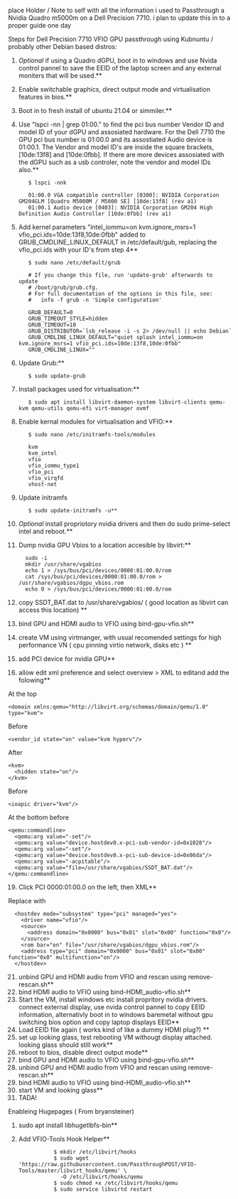 place Holder / Note to self with all the information i used to Passthrough a Nvidia Quadro m5000m on a Dell Precision 7710.
i plan to update this in to a proper guide one day


Steps for Dell Precision 7710 VFIO GPU passthrough using Kubnuntu / probably other Debian based distros:

1. *Optional* if using a Quadro dGPU, boot in to windows and use Nvida control pannel to save the EEID of the laptop screen and any external moniters that will be used.**
2. Enable switchable graphics, direct output mode and virtualisation features in bios.**
3. Boot in to fresh install of ubuntu 21.04 or simmiler.**
4. Use "lspci -nn | grep 01:00." to find the pci bus number Vendor ID and model ID of your dGPU and assosiated hardware. For the Dell 7710 the GPU pci bus number is 01:00.0 and its assostiated Audio device is 01:00.1.   The Vendor and model ID's are inside the square brackets, [10de:13f8] and [10de:0fbb]. If there are more devices assosiated with the dGPU such as a usb controler, note the vendor and model IDs also.**

          $ lspci -nnk
          
          01:00.0 VGA compatible controller [0300]: NVIDIA Corporation GM204GLM [Quadro M5000M / M5000 SE] [10de:13f8] (rev a1)
          01:00.1 Audio device [0403]: NVIDIA Corporation GM204 High Definition Audio Controller [10de:0fbb] (rev a1)
          
          
5. Add kernel parameters "intel_iommu=on kvm.ignore_msrs=1 vfio_pci.ids=10de:13f8,10de:0fbb" added to GRUB_CMDLINE_LINUX_DEFAULT in /etc/default/gub, replacing the vfio_pci.ids with your ID's from step 4**

          $ sudo nano /etc/default/grub
          
          # If you change this file, run 'update-grub' afterwards to update
          # /boot/grub/grub.cfg.
          # For full documentation of the options in this file, see:
          #   info -f grub -n 'Simple configuration'

          GRUB_DEFAULT=0
          GRUB_TIMEOUT_STYLE=hidden
          GRUB_TIMEOUT=10
          GRUB_DISTRIBUTOR=`lsb_release -i -s 2> /dev/null || echo Debian`
          GRUB_CMDLINE_LINUX_DEFAULT="quiet splash intel_iommu=on kvm.ignore_msrs=1 vfio_pci.ids=10de:13f8,10de:0fbb"
          GRUB_CMDLINE_LINUX=""



6. Update Grub:**

          $ sudo update-grub
          
7. Install packages used for virtualisation:**

          $ sudo apt install libvirt-daemon-system libvirt-clients qemu-kvm qemu-utils qemu-efi virt-manager ovmf

8. Enable kernal modules for virtualisation and VFIO:**

          $ sudo nano /etc/initramfs-tools/modules
          
          kvm
          kvm_intel
          vfio
          vfio_iommu_type1
          vfio_pci
          vfio_virqfd
          vhost-net


6. Update initramfs 

          $ sudo update-initramfs -u**
          
9. *Optional* install propriotory nvidia drivers and then do sudo prime-select intel and reboot.**
10. Dump nvidia GPU Vbios to a location accesible by libvirt:**

          sudo -i
          mkdir /usr/share/vgabios
          echo 1 > /sys/bus/pci/devices/0000:01:00.0/rom
          cat /sys/bus/pci/devices/0000:01:00.0/rom > /usr/share/vgabios/dgpu_vbios.rom
          echo 0 > /sys/bus/pci/devices/0000:01:00.0/rom

11. copy SSDT_BAT.dat to /usr/share/vgabios/ ( good location as libvirt can access this location) **
12. bind GPU and HDMI audio to VFIO using bind-gpu-vfio.sh**
15. create VM using virtmanger,  with usual recomended settings for high performance VN ( cpu pinning virtio network, disks etc ) **
16. add PCI device for nvidia GPU**
17. allow edit xml preference and select overview > XML to editand add the folowing**

At the top
  
    <domain xmlns:qemu="http://libvirt.org/schemas/domain/qemu/1.0" type="kvm">
        
Before </hyperv>

    <vendor_id state="on" value="kvm hyperv"/>

After </hyperv>

    <kvm>
      <hidden state="on"/>
    </kvm>

Before </features>
      
    <ioapic driver="kvm"/>

At the bottom before </domain>

    <qemu:commandline>
      <qemu:arg value="-set"/>
      <qemu:arg value="device.hostdev0.x-pci-sub-vendor-id=0x1028"/>
      <qemu:arg value="-set"/>
      <qemu:arg value="device.hostdev0.x-pci-sub-device-id=0x06da"/>
      <qemu:arg value="-acpitable"/>
      <qemu:arg value="file=/usr/share/vgabios/SSDT_BAT.dat"/>
    </qemu:commandline>
        
        
        
19. Click PCI 0000:01:00.0 on the left,  then XML**

Replace with 

      <hostdev mode="subsystem" type="pci" managed="yes">
        <driver name="vfio"/>
        <source>
          <address domain="0x0000" bus="0x01" slot="0x00" function="0x0"/>
        </source>
        <rom bar="on" file="/usr/share/vgabios/dgpu_vbios.rom"/>
        <address type="pci" domain="0x0000" bus="0x01" slot="0x00" function="0x0" multifunction="on"/>
      </hostdev>
    
    
21. unbind GPU and HDMI audio from VFIO and rescan using remove-rescan.sh**
22. bind HDMI audio to VFIO using bind-HDMI_audio-vfio.sh**
23. Start the VM, install windows etc install propritory nvidia drivers. connect external display,  use nvida control pannel to copy EEID information,  alternativly boot in to windows baremetal without gpu switching bios option and copy laptop displays EEID**
24. Load EEID file again ( works kind of like a dummy HDMI plug?) **
25. set up looking glass,  test rebooting VM withougt display attached.  looking glass should still work**
26. reboot to bios,  disable direct output mode**
27. bind GPU and HDMI audio to VFIO using bind-gpu-vfio.sh**
28. unbind GPU and HDMI audio from VFIO and rescan using remove-rescan.sh**
29. bind HDMI audio to VFIO using bind-HDMI_audio-vfio.sh**
30. start VM and looking glass**
31.  TADA! 

  

Enableing Hugepages ( From bryansteiner)
 1. sudo apt install libhugetlbfs-bin**
 2. Add VFIO-Tools Hook Helper**

                   $ mkdir /etc/libvirt/hooks
                   $ sudo wget 'https://raw.githubusercontent.com/PassthroughPOST/VFIO-Tools/master/libvirt_hooks/qemu' \
                     -O /etc/libvirt/hooks/qemu
                   $ sudo chmod +x /etc/libvirt/hooks/qemu
                   $ sudo service libvirtd restart
